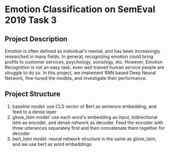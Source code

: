 # Emotion Classification on SemEval 2019 Task 3

## Project Description

Emotion is often defined as individual's mental, and has been increasingly researched in many fields. In general, recognizing emotion could bring profits to customer services, psychology, sociology, etc. However, Emotion Recognition is not an easy task, even well trained human service people are struggle to do so. In this project, we implement RNN based Deep Neural Network, fine-tuned the models, and investigate their performance.

## Project Structure

1. baseline model: use CLS vector of Bert as sentence embedding, and feed to a dense layer
2. glove_lstm model: use each word's embedding as input, bidirectional lstm as encoder, and dense network as decoder. Feed the encoder with three utterances separately first and then concatenate them together for decoder
3. bert_lstm model: neural network structure is the same as glove_lstm, and we use bert as word embeddings
